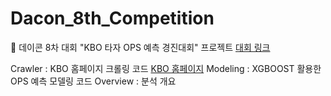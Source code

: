 # Dacon_8th_Competition
:medal_sports: 데이콘 8차 대회 "KBO 타자 OPS 예측 경진대회" 프로젝트 [대회 링크](https://dacon.io/competitions/official/62540/overview/)

Crawler : KBO 홈페이지 크롤링 코드 [KBO 홈페이지](https://www.koreabaseball.com/Record/Player/HitterBasic/Basic1.aspx)
Modeling : XGBOOST 활용한 OPS 예측 모델링 코드
Overview : 분석 개요
